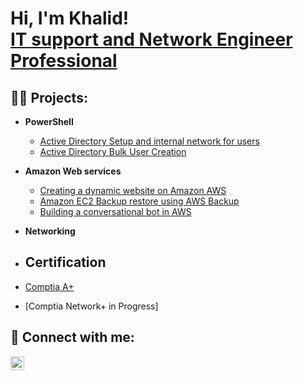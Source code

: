 <h1>Hi, I'm Khalid! <br/><a <a href="https://www.linkedin.com/in/khalidabdullahi/">IT support and Network Engineer Professional</a>

<h2>👨‍💻 Projects:</h2>

- <b>PowerShell</b>
  - [Active Directory Setup and internal network for users](https://github.com/khalid1abdullahi/ActiveDirectoryLab)
  - [Active Directory Bulk User Creation](https://github.com/khalid1abdullahi/AddingNewUsersInBulks)
 
  
- <b>Amazon Web services</b>
  - [Creating a dynamic website on Amazon AWS](https://github.com/khalid1abdullahi/Creating-a-dynamic-website-on-Amazon-AWS)
  - [Amazon EC2 Backup restore using AWS Backup](https://github.com/khalid1abdullahi/Amazon-EC2-Backup-restore-using-AWS-Backup)
  - [Building a conversational bot in AWS](https://github.com/khalid1abdullahi/Building-a-conversational-bot-in-AWS)

- <b>Networking</b>

    
- <h2> Certification </h2>
- [Comptia A+](https://www.credly.com/badges/270ad04e-5957-41c8-af49-b724493ecc00/public_url)
- [Comptia Network+ in Progress]
<h2> 🤳 Connect with me:</h2>

[<img align="left" alt="Khalid Abdullahi | LinkedIn" width="22px" src="https://cdn.jsdelivr.net/npm/simple-icons@v3/icons/linkedin.svg" />][linkedin]

[linkedin]: https://linkedin.com/in/khalidabdullahi

<!--
**joshmadakor1/joshmadakor1** is a ✨ _special_ ✨ repository because its `README.md` (this file) appears on your GitHub profile.

Here are some ideas to get you started:

- 🔭 I’m currently working on ...
- 🌱 I’m currently learning ...
- 👯 I’m looking to collaborate on ...
- 🤔 I’m looking for help with ...
- 💬 Ask me about ...
- 📫 How to reach me: ...
- 😄 Pronouns: ...
- ⚡ Fun fact: ...
-->

